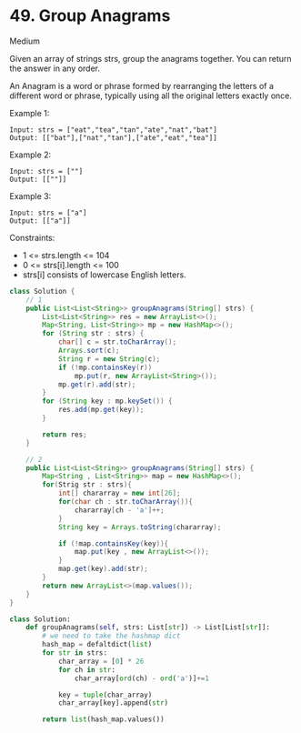 # 49. Group Anagrams

Medium

Given an array of strings strs, group the anagrams together. You can return the answer in any order.

An Anagram is a word or phrase formed by rearranging the letters of a different word or phrase, typically using all the original letters exactly once.

Example 1:

```
Input: strs = ["eat","tea","tan","ate","nat","bat"]
Output: [["bat"],["nat","tan"],["ate","eat","tea"]]
```

Example 2:

```
Input: strs = [""]
Output: [[""]]
```

Example 3:

```
Input: strs = ["a"]
Output: [["a"]]
```

Constraints:

- 1 <= strs.length <= 104
- 0 <= strs[i].length <= 100
- strs[i] consists of lowercase English letters.

```java
class Solution {
    // 1
    public List<List<String>> groupAnagrams(String[] strs) {
        List<List<String>> res = new ArrayList<>();
        Map<String, List<String>> mp = new HashMap<>();
        for (String str : strs) {
            char[] c = str.toCharArray();
            Arrays.sort(c);
            String r = new String(c);
            if (!mp.containsKey(r))
                mp.put(r, new ArrayList<String>());
            mp.get(r).add(str);
        }
        for (String key : mp.keySet()) {
            res.add(mp.get(key));
        }

        return res;
    }

    // 2
    public List<List<String>> groupAnagrams(String[] strs) {
        Map<String , List<String>> map = new HashMap<>();
        for(Strig str : strs){
            int[] chararray = new int[26];
            for(char ch : str.toCharArray()){
                chararray[ch - 'a']++;
            }
            String key = Arrays.toString(chararray);

            if (!map.containsKey(key)){
                map.put(key , new ArrayList<>());
            }
            map.get(key).add(str);
        }
        return new ArrayList<>(map.values());
    }
}
```

```python
class Solution:
    def groupAnagrams(self, strs: List[str]) -> List[List[str]]:
        # we need to take the hashmap dict
        hash_map = defaltdict(list)
        for str in strs:
            char_array = [0] * 26
            for ch in str:
                char_array[ord(ch) - ord('a')]+=1

            key = tuple(char_array)
            char_array[key].append(str)

        return list(hash_map.values())

```
